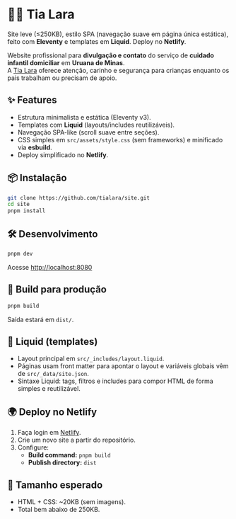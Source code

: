 # 👩‍👧 Tia Lara

Site leve (≤250KB), estilo SPA (navegação suave em página única estática), feito com **Eleventy** e templates em **Liquid**. Deploy no **Netlify**.  

Website profissional para **divulgação e contato** do serviço de **cuidado infantil domiciliar** em **Uruana de Minas**.  
A [Tia Lara](https://tialara.com.br/) oferece atenção, carinho e segurança para crianças enquanto os pais trabalham ou precisam de apoio.

## ✨ Features

- Estrutura minimalista e estática (Eleventy v3).
- Templates com **Liquid** (layouts/includes reutilizáveis).
- Navegação SPA-like (scroll suave entre seções).
- CSS simples em `src/assets/style.css` (sem frameworks) e minificado via **esbuild**.
- Deploy simplificado no **Netlify**.

## 📦 Instalação

```bash
git clone https://github.com/tialara/site.git
cd site
pnpm install
```

## 🛠️ Desenvolvimento

```bash
pnpm dev
```

Acesse [http://localhost:8080](http://localhost:8080)

## 🚀 Build para produção

```bash
pnpm build
```

Saída estará em `dist/`.

## 🧩 Liquid (templates)

- Layout principal em `src/_includes/layout.liquid`.
- Páginas usam front matter para apontar o layout e variáveis globais vêm de `src/_data/site.json`.
- Sintaxe Liquid: tags, filtros e includes para compor HTML de forma simples e reutilizável.

## 🌍 Deploy no Netlify

1. Faça login em [Netlify](https://www.netlify.com/).
2. Crie um novo site a partir do repositório.
3. Configure:
   - **Build command:** `pnpm build`
   - **Publish directory:** `dist`

## 📏 Tamanho esperado

- HTML + CSS: ~20KB (sem imagens).
- Total bem abaixo de 250KB.
